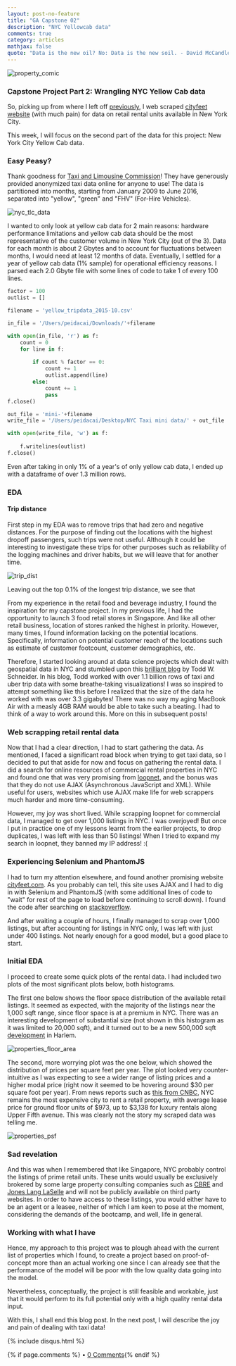 ```yaml
---
layout: post-no-feature
title: "GA Capstone 02"
description: "NYC Yellowcab data"
comments: true
category: articles
mathjax: false
quote: "Data is the new oil? No: Data is the new soil. - David McCandless"
---
```


![property_comic]({{site-url}}/images/NYC_taxi.jpg)

### Capstone Project Part 2: Wrangling NYC Yellow Cab data

So, picking up from where I left off [previously](https://peidacai.github.io/articles/General-Assembly-Capstone01post), I web scraped [cityfeet website](http://www.cityfeet.com/cont/ny/new-york-retail-space#) (with much pain) for data on retail rental units available in New York City.

This week, I will focus on the second part of the data for this project: New York City Yellow Cab data.

### Easy Peasy?

Thank goodness for [Taxi and Limousine Commission](http://www.nyc.gov/html/tlc/html/about/trip_record_data.shtml)! They have generously provided anonymized taxi data online for anyone to use! The data is partitioned into months, starting from January 2009 to June 2016, separated into "yellow", "green" and "FHV" (For-Hire Vehicles).

![nyc_tlc_data]({{site-url}}/images/nyc_tlc_data.png)

I wanted to only look at yellow cab data for 2 main reasons: hardware performance limitations and yellow cab data should be the most representative of the customer volume in New York City (out of the 3). Data for each month is about 2 Gbytes and to account for fluctuations between months, I would need at least 12 months of data. Eventually, I settled for a year of yellow cab data (1% sample) for operational efficiency reasons. I parsed each 2.0 Gbyte file with some lines of code to take 1 of every 100 lines.

```py
factor = 100
outlist = []

filename = 'yellow_tripdata_2015-10.csv'

in_file = '/Users/peidacai/Downloads/'+filename

with open(in_file, 'r') as f:
    count = 0
    for line in f:
        
        if count % factor == 0:
            count += 1
            outlist.append(line)
        else:
            count += 1
            pass
f.close()

out_file = 'mini-'+filename
write_file = '/Users/peidacai/Desktop/NYC Taxi mini data/' + out_file

with open(write_file, 'w') as f:
    
    f.writelines(outlist)
f.close()
```

Even after taking in only 1% of a year's of only yellow cab data, I ended up with a dataframe of over 1.3 million rows.

### EDA

#### Trip distance

First step in my EDA was to remove trips that had zero and negative distances. For the purpose of finding out the locations with the highest dropoff passengers, such trips were not useful. Although it could be interesting to investigate these trips for other purposes such as reliability of the logging machines and driver habits, but we will leave that for another time.

![trip_dist]({{site-url}}/images/Taxi_trip_distance.png)

Leaving out the top 0.1% of the longest trip distance, we see that

From my experience in the retail food and beverage industry, I found the inspiration for my capstone project. In my previous life, I had the opportunity to launch 3 food retail stores in Singapore. And like all other retail business, location of stores ranked the highest in priority. However, many times, I found information lacking on the potential locations. Specifically, information on potential customer reach of the locations such as estimate of customer footcount, customer demographics, etc.

Therefore, I started looking around at data science projects which dealt with geospatial data in NYC and stumbled upon this [brilliant blog](http://toddwschneider.com/posts/analyzing-1-1-billion-nyc-taxi-and-uber-trips-with-a-vengeance/) by Todd W. Schneider. In his blog, Todd worked with over 1.1 billion rows of taxi and uber trip data with some breathe-taking visualizations! I was so inspired to attempt something like this before I realized that the size of the data he worked with was over 3.3 gigabytes! There was no way my aging MacBook Air with a measly 4GB RAM would be able to take such a beating. I had to think of a way to work around this. More on this in subsequent posts!

### Web scrapping retail rental data

Now that I had a clear direction, I had to start gathering the data. As mentioned, I faced a significant road block when trying to get taxi data, so I decided to put that aside for now and focus on gathering the rental data. I did a search for online resources of commercial rental properties in NYC and found one that was very promising from [loopnet](http://www.loopnet.com/), and the bonus was that they do not use AJAX (Asynchronous JavaScript and XML). While useful for users, websites which use AJAX make life for web scrappers much harder and more time-consuming.

However, my joy was short lived. While scrapping loopnet for commercial data, I managed to get over 1,000 listings in NYC. I was overjoyed! But once I put in practice one of my lessons learnt from the earlier projects, to drop duplicates, I was left with less than 50 listings! When I tried to expand my search in loopnet, they banned my IP address! :(

### Experiencing Selenium and PhantomJS

I had to turn my attention elsewhere, and found another promising website [cityfeet.com](http://www.cityfeet.com/cont/ny/new-york-retail-space#). As you probably can tell, this site uses AJAX and I had to dig in with Selenium and PhantomJS (with some additional lines of code to "wait" for rest of the page to load before continuing to scroll down). I found the code after searching on [stackoverflow](http://stackoverflow.com/questions/28928068/scroll-down-to-bottom-of-infinite-page-with-phantomjs-in-python).



And after waiting a couple of hours, I finally managed to scrap over 1,000 listings, but after accounting for listings in NYC only, I was left with just under 400 listings. Not nearly enough for a good model, but a good place to start.

### Initial EDA

I proceed to create some quick plots of the rental data. I had included two plots of the most significant plots below, both histograms.

The first one below shows the floor space distribution of the available retail listings. It seemed as expected, with the majority of the listings near the 1,000 sqft range, since floor space is at a premium in NYC. There was an interesting development of substantial size (not shown in this histogram as it was limited to 20,000 sqft), and it turned out to be a new 500,000 sqft [development](http://rew-online.com/2016/11/02/blumenfeld-breaks-ground-on-east-harlem-rental-designed-by-bjarke-ingels-group/) in Harlem.

![properties_floor_area]({{site-url}}/images/capstone_part2_floor_area_histogram.png)

The second, more worrying plot was the one below, which showed the distribution of prices per square feet per year. The plot looked very counter-intuitive as I was expecting to see a wider range of listing prices and a higher modal price (right now it seemed to be hovering around $30 per square foot per year). From news reports such as [this from CNBC](http://www.cnbc.com/2016/11/08/manhattan-retail-rents-dip-but-remain-near-record-highs.html), NYC remains the most expensive city to rent a retail property, with average lease price for ground floor units of \$973, up to \$3,138 for luxury rentals along Upper Fifth avenue. This was clearly not the story my scraped data was telling me.

![properties_psf]({{site-url}}/images/capstone_part2_psf_hist.png)

### Sad revelation

And this was when I remembered that like Singapore, NYC probably control the listings of prime retail units. These units would usually be exclusively brokered by some large property consulting companies such as [CBRE](http://www.cbre.com/?utm_source=search&utm_medium=paidsearch&utm_campaign=wpp?utm_term=cbre) and  [Jones Lang LaSelle](http://www.us.jll.com/united-states/en-us) and will not be publicly available on third party websites. In order to have access to these listings, you would either have to be an agent or a leasee, neither of which I am keen to pose at the moment, considering the demands of the bootcamp, and well, life in general.

### Working with what I have

Hence, my approach to this project was to plough ahead with the current list of properties which I found, to create a project based on proof-of-concept more than an actual working one since I can already see that the performance of the model will be poor with the low quality data going into the model.

Nevertheless, conceptually, the project is still feasible and workable, just that it would perform to its full potential only with a high quality rental data input.

With this, I shall end this blog post. In the next post, I will describe the joy and pain of dealing with taxi data!

{% include disqus.html %}

{% if page.comments %} • <a href="https://sgeos.github.io{{ page.url }}#disqus_thread">0 Comments</a>{% endif %}